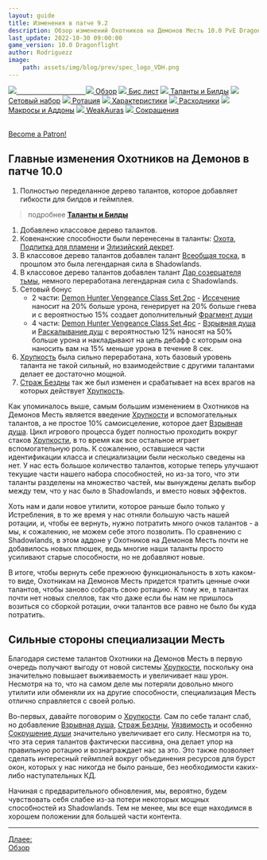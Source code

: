 ```yaml
---
layout: guide
title: Изменения в патче 9.2
description: Обзор изменений Охотников на Демонов Месть 10.0 PvE Dragonflight
last_update: 2022-10-30 09:00:00
game_version: 10.0 Dragonflight
author: Rodriguezz
image:
    path: assets/img/blog/prev/spec_logo_VDH.png
---
```


<div id="smooth-nav-outer">
<a href="{{ site.url }}/guide/vengeance/changes-patch.html"><img src="https://wow.zamimg.com/images/wow/icons/medium/inv_misc_spyglass_02.jpg"><span style="color: white;"> Изменения в патче </span></a>
<a href="{{ site.url }}/guide/vengeance/overview.html"><img src="https://wow.zamimg.com/images/wow/icons/medium/inv_misc_spyglass_02.jpg"> Обзор</a>
<a href="{{ site.url }}/guide/vengeance/gear.html"><img src="https://wow.zamimg.com/images/wow/icons/medium/inv_chest_chain_03.jpg"> Бис лист</a>
<a href="{{ site.url }}/guide/vengeance/talent-builds.html"><img src="https://wow.zamimg.com/images/wow/icons/medium/ability_marksmanship.jpg"> Таланты и Билды</a>
<a href="{{ site.url }}/guide/vengeance/Set-Bonuses.html"><img src="https://wow.zamimg.com/images/wow/icons/medium/wow_token01.jpg"> Сетовый набор</a>
<a href="{{ site.url }}/guide/vengeance/rotation-priority.html"><img src="https://wow.zamimg.com/images/wow/icons/medium/wow_token01.jpg"> Ротация</a>
<a href="{{ site.url }}/guide/vengeance/stats.html"><img src="https://wow.zamimg.com/images/wow/icons/medium/inv_inscription_80_warscroll_intellect.jpg"> Характеристики</a>
<a href="{{ site.url }}/guide/vengeance/consumables.html"><img src="https://wow.zamimg.com/images/wow/icons/medium/inv_potion_92.jpg"> Расходники</a>
<a href="{{ site.url }}/guide/vengeance/macros-addons.html"><img src="https://wow.zamimg.com/images/wow/icons/medium/inv_eng_gearspringparts.jpg"> Макросы и Аддоны</a>
<a href="{{ site.url }}/guide/vengeance/weakauras.html"><img src="https://wow.zamimg.com/images/wow/icons/medium/spell_holy_auramastery.jpg"> WeakAuras</a>
<a href="{{ site.url }}/guide/vengeance/common-terms.html"><img src="https://wow.zamimg.com/images/wow/icons/medium/ui_chat.jpg"> Сокращения</a>
</div>
<br>

<a href="https://www.patreon.com/bePatron?u=43917749"  data-patreon-widget-type="become-patron-button">Become a Patron!</a><script async src="https://c6.patreon.com/becomePatronButton.bundle.js"></script>

## Главные изменения Охотников на Демонов в патче 10.0

1. Полностью переделанное дерево талантов, которое добавляет гибкости для билдов и геймплея. 
> подробнее <a href="{{ site.url }}/guide/vengeance/talent-builds.html"><b>Таланты и Билды</b></a>
1. Добавлено классовое дерево талантов.
1. Ковенанские способности были перенесены в таланты: [Охота](https://www.wowhead.com/ru/spell=370965), [Подпитка для пламени](https://www.wowhead.com/ru/spell=391429) и [Элизийский декрет](https://www.wowhead.com/ru/spell=390163).
1. В классовое дерево талантов добавлен талант [Всеобщая тоска](https://www.wowhead.com/ru/spell=390152/), в прошлом это была легендарная сила в Shadowlands.
1. В классовое дерево талантов добавлен талант [Дар созерцателя тьмы](https://www.wowhead.com/ru/spell=389708), немного переработана легендарная сила с Shadowlands.
1. Сетовый бонус
    * 2 части: [Demon Hunter Vengeance Class Set 2pc](https://www.wowhead.com/beta/spell=393630) - [Иссечение](https://www.wowhead.com/ru/spell=203782) наносит на 20% больше урона, генерирует на 20% больше гнева и с вероятностью 15% создает дополнительный [Фрагмент души](https://www.wowhead.com/ru/spell=204062)
    * 4 части: [Demon Hunter Vengeance Class Set 4pc](https://www.wowhead.com/beta/spell=393631/) - [Взрывная душа](https://www.wowhead.com/ru/spell=247454/) и [Раскалывание душ](https://www.wowhead.com/ru/spell=228477/) с вероятностью 12% наносят на 50% больше урона и накладывают на цель дебафф с которым она наносить вам на 15% меньше урона в течение 8 сек.
1. [Хрупкость](https://www.wowhead.com/ru/spell=389958) была сильно переработана, хоть базовый уровень таланта не такой сильный, но взаимодействие с другими талантами делает ее достаточно мощной.
1. [Страж Бездны](https://www.wowhead.com/ru/spell=268175) так же был изменен и срабатывает на всех врагов на которых действует [Хрупкость](https://www.wowhead.com/ru/spell=389958).

Как упоминалось выше, самым большим изменением в Охотников на Демонов Месть является введение [Хрупкости](https://www.wowhead.com/ru/spell=389958) и вспомогательных талантов, а не простое 10% самоисцеление, которое дает [Взрывная душа](https://www.wowhead.com/ru/spell=247454). Цикл игрового процесса будет полностью проходить вокруг стаков [Хрупкости](https://www.wowhead.com/ru/spell=389958), в то время как все остальное играет вспомогательную роль. К сожалению, оставшиеся части идентификации класса и специализации были несколько сведены на нет. У нас есть большое количество талантов, которые теперь улучшают текущие части нашего набора способностей, но из-за того, что эти таланты разделены на множество частей, мы вынуждены делать выбор между тем, что у нас было в Shadowlands, и вместо новых эффектов.

Хоть нам и дали новое утилити, которое раньше было только у Истребления, в то же время у нас отняли большую часть нашей ротации, и, чтобы ее вернуть, нужно потратить много очков талантов - а мы, к сожалению, не можем себе этого позволить. По сравнению с Shadowlands, в этом аддоне у Охотников на Демонов Месть почти не добавилось новых плюшек, ведь многие наши таланты просто усиливают старые способности, но не добавляют новые. 

В итоге, чтобы вернуть себе прежнюю функциональность в хоть каком-то виде, Охотникам на Демонов Месть придется тратить ценные очки талантов, чтобы заново собрать свою ротацию. К тому же, в талантах почти нет новых спеллов, так что даже если бы нам не пришлось возиться со сборкой ротации, очки талантов все равно не было бы куда потратить.

## Сильные стороны специализации Месть

Благодаря системе талантов Охотники на Демонов Месть в первую очередь получают выгоду от новой системы [Хрупкости](https://www.wowhead.com/ru/spell=389958), поскольку она значительно повышает выживаемость и увеличивает наш урон. Несмотря на то, что на самом деле мы потеряли довольно много утилити или обменяли их на другие способности, специализация Месть отлично справляется с своей ролью.

Во-первых, давайте поговорим о [Хрупкости](https://www.wowhead.com/ru/spell=389958). Сам по себе талант слаб, но добавление [Взрывная душа](https://www.wowhead.com/ru/spell=247454), [Страж Бездны](https://www.wowhead.com/ru/spell=268175), [Уязвимость](https://www.wowhead.com/ru/spell=389976/) и особенно [Сокрушение души](https://www.wowhead.com/ru/spell=389985/) значительно увеличивает его силу. Несмотря на то, что эта серия талантов фактически пассивна, она делает упор на правильную ротацию и вознаграждает нас за это. Это также позволяет сделать интересный геймплей вокруг объединения ресурсов для бурст окон, которых у нас никогда не было раньше, без необходимости каких-либо наступательных КД.

Начиная с предварительного обновления, мы, вероятно, будем чувствовать себя слабее из-за потери некоторых мощных способностей из Shadowlands. Тем не менее, мы все еще находимся в хорошем положении для большей части контента.

<hr>

<div class="minibox"><a href="{{ site.url }}/guide/vengeance/overview.html">Длаее:<br> Обзор</a></div>

<br>